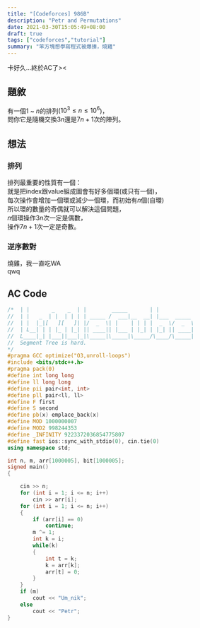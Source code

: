 ```yaml
---
title: "[Codeforces] 986B"
description: "Petr and Permutations"
date: 2021-03-30T15:05:49+08:00
draft: true
tags: ["codeforces","tutorial"]
summary: "笨方塊想學寫程式被爆揍，燒雞"
---
```


卡好久...終於AC了><

## 題敘
有一個$1$ ~ $n$的排列($10 ^ 3 \leq n \leq 10 ^ 6$)，  
問你它是隨機交換$3n$還是$7n + 1$次的陣列。

## 想法

### 排列
排列最重要的性質有一個：  
就是把index跟value組成圖會有好多個環(或只有一個)，  
每次操作會增加一個環或減少一個環，而初始有$n$個(自環)  
所以環的數量的奇偶就可以解決這個問題，  
$n$個環操作$3n$次一定是偶數，    
操作$7n + 1$次一定是奇數。

### 逆序數對
燒雞，我一直吃WA  
qwq

## AC Code
```cpp
/*  | |       _    _  | |        _____       | |
//  | |   _  | |  | | | | _____ /  ___|__  __| |___  _____
//  | |  |_|[   ][   ]| |/  _  \| |    | | | |  _  \/  _  \  
//  | L__| | | |_ | |_| || ____|| |___ | |_| | |_| || ____|
//  L____|_| |___||___|_|\_____|\_____|\_____/\____/\_____|
//  Segment Tree is hard.
*/
#pragma GCC optimize("O3,unroll-loops")
#include <bits/stdc++.h>
#pragma pack(0)
#define int long long
#define ll long long
#define pii pair<int, int>
#define pll pair<ll, ll>
#define F first
#define S second
#define pb(x) emplace_back(x)
#define MOD 1000000007
#define MOD2 998244353
#define _INFINITY 9223372036854775807
#define fast ios::sync_with_stdio(0), cin.tie(0)
using namespace std;

int n, m, arr[1000005], bit[1000005];
signed main()
{

    cin >> n;
    for (int i = 1; i <= n; i++)
        cin >> arr[i];
    for (int i = 1; i <= n; i++)
    {
        if (arr[i] == 0)
            continue;
        m ^= 1;
        int k = i;
        while(k)
        {
            int t = k;
            k = arr[k];
            arr[t] = 0;
        }
    }
    if (m)
        cout << "Um_nik";
    else
        cout << "Petr";
}
```